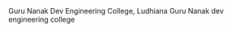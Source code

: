 <html>
<head>Guru Nanak Dev Engineering College, Ludhiana</head>
  <body>
 Guru Nanak dev engineering college
 </body>
  </html>
